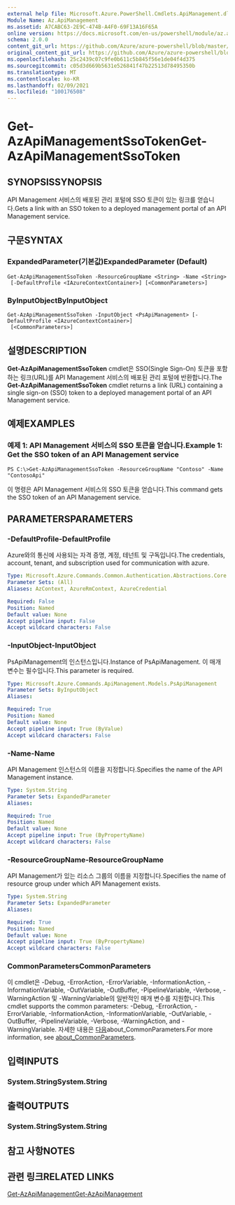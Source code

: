 ```yaml
---
external help file: Microsoft.Azure.PowerShell.Cmdlets.ApiManagement.dll-Help.xml
Module Name: Az.ApiManagement
ms.assetid: A7CABC63-2E9C-474B-A4F0-69F13A16F65A
online version: https://docs.microsoft.com/en-us/powershell/module/az.apimanagement/get-azapimanagementssotoken
schema: 2.0.0
content_git_url: https://github.com/Azure/azure-powershell/blob/master/src/ApiManagement/ApiManagement/help/Get-AzApiManagementSsoToken.md
original_content_git_url: https://github.com/Azure/azure-powershell/blob/master/src/ApiManagement/ApiManagement/help/Get-AzApiManagementSsoToken.md
ms.openlocfilehash: 25c2439c07c9fe0b611c5b845f56e1de04f4d375
ms.sourcegitcommit: c05d3d669b5631e526841f47b22513d78495350b
ms.translationtype: MT
ms.contentlocale: ko-KR
ms.lasthandoff: 02/09/2021
ms.locfileid: "100176508"
---
```

# <span data-ttu-id="6f29a-101">Get-AzApiManagementSsoToken</span><span class="sxs-lookup"><span data-stu-id="6f29a-101">Get-AzApiManagementSsoToken</span></span>

## <span data-ttu-id="6f29a-102">SYNOPSIS</span><span class="sxs-lookup"><span data-stu-id="6f29a-102">SYNOPSIS</span></span>
<span data-ttu-id="6f29a-103">API Management 서비스의 배포된 관리 포털에 SSO 토큰이 있는 링크를 얻습니다.</span><span class="sxs-lookup"><span data-stu-id="6f29a-103">Gets a link with an SSO token to a deployed management portal of an API Management service.</span></span>

## <span data-ttu-id="6f29a-104">구문</span><span class="sxs-lookup"><span data-stu-id="6f29a-104">SYNTAX</span></span>

### <span data-ttu-id="6f29a-105">ExpandedParameter(기본값)</span><span class="sxs-lookup"><span data-stu-id="6f29a-105">ExpandedParameter (Default)</span></span>
```
Get-AzApiManagementSsoToken -ResourceGroupName <String> -Name <String>
 [-DefaultProfile <IAzureContextContainer>] [<CommonParameters>]
```

### <span data-ttu-id="6f29a-106">ByInputObject</span><span class="sxs-lookup"><span data-stu-id="6f29a-106">ByInputObject</span></span>
```
Get-AzApiManagementSsoToken -InputObject <PsApiManagement> [-DefaultProfile <IAzureContextContainer>]
 [<CommonParameters>]
```

## <span data-ttu-id="6f29a-107">설명</span><span class="sxs-lookup"><span data-stu-id="6f29a-107">DESCRIPTION</span></span>
<span data-ttu-id="6f29a-108">**Get-AzApiManagementSsoToken** cmdlet은 SSO(Single Sign-On) 토큰을 포함하는 링크(URL)를 API Management 서비스의 배포된 관리 포털에 반환합니다.</span><span class="sxs-lookup"><span data-stu-id="6f29a-108">The **Get-AzApiManagementSsoToken** cmdlet returns a link (URL) containing a single sign-on (SSO) token to a deployed management portal of an API Management service.</span></span>

## <span data-ttu-id="6f29a-109">예제</span><span class="sxs-lookup"><span data-stu-id="6f29a-109">EXAMPLES</span></span>

### <span data-ttu-id="6f29a-110">예제 1: API Management 서비스의 SSO 토큰을 얻습니다.</span><span class="sxs-lookup"><span data-stu-id="6f29a-110">Example 1: Get the SSO token of an API Management service</span></span>
```
PS C:\>Get-AzApiManagementSsoToken -ResourceGroupName "Contoso" -Name "ContosoApi"
```

<span data-ttu-id="6f29a-111">이 명령은 API Management 서비스의 SSO 토큰을 얻습니다.</span><span class="sxs-lookup"><span data-stu-id="6f29a-111">This command gets the SSO token of an API Management service.</span></span>

## <span data-ttu-id="6f29a-112">PARAMETERS</span><span class="sxs-lookup"><span data-stu-id="6f29a-112">PARAMETERS</span></span>

### <span data-ttu-id="6f29a-113">-DefaultProfile</span><span class="sxs-lookup"><span data-stu-id="6f29a-113">-DefaultProfile</span></span>
<span data-ttu-id="6f29a-114">Azure와의 통신에 사용되는 자격 증명, 계정, 테넌트 및 구독입니다.</span><span class="sxs-lookup"><span data-stu-id="6f29a-114">The credentials, account, tenant, and subscription used for communication with azure.</span></span>

```yaml
Type: Microsoft.Azure.Commands.Common.Authentication.Abstractions.Core.IAzureContextContainer
Parameter Sets: (All)
Aliases: AzContext, AzureRmContext, AzureCredential

Required: False
Position: Named
Default value: None
Accept pipeline input: False
Accept wildcard characters: False
```

### <span data-ttu-id="6f29a-115">-InputObject</span><span class="sxs-lookup"><span data-stu-id="6f29a-115">-InputObject</span></span>
<span data-ttu-id="6f29a-116">PsApiManagement의 인스턴스입니다.</span><span class="sxs-lookup"><span data-stu-id="6f29a-116">Instance of PsApiManagement.</span></span> <span data-ttu-id="6f29a-117">이 매개 변수는 필수입니다.</span><span class="sxs-lookup"><span data-stu-id="6f29a-117">This parameter is required.</span></span>

```yaml
Type: Microsoft.Azure.Commands.ApiManagement.Models.PsApiManagement
Parameter Sets: ByInputObject
Aliases:

Required: True
Position: Named
Default value: None
Accept pipeline input: True (ByValue)
Accept wildcard characters: False
```

### <span data-ttu-id="6f29a-118">-Name</span><span class="sxs-lookup"><span data-stu-id="6f29a-118">-Name</span></span>
<span data-ttu-id="6f29a-119">API Management 인스턴스의 이름을 지정합니다.</span><span class="sxs-lookup"><span data-stu-id="6f29a-119">Specifies the name of the API Management instance.</span></span>

```yaml
Type: System.String
Parameter Sets: ExpandedParameter
Aliases:

Required: True
Position: Named
Default value: None
Accept pipeline input: True (ByPropertyName)
Accept wildcard characters: False
```

### <span data-ttu-id="6f29a-120">-ResourceGroupName</span><span class="sxs-lookup"><span data-stu-id="6f29a-120">-ResourceGroupName</span></span>
<span data-ttu-id="6f29a-121">API Management가 있는 리소스 그룹의 이름을 지정합니다.</span><span class="sxs-lookup"><span data-stu-id="6f29a-121">Specifies the name of resource group under which API Management exists.</span></span>

```yaml
Type: System.String
Parameter Sets: ExpandedParameter
Aliases:

Required: True
Position: Named
Default value: None
Accept pipeline input: True (ByPropertyName)
Accept wildcard characters: False
```

### <span data-ttu-id="6f29a-122">CommonParameters</span><span class="sxs-lookup"><span data-stu-id="6f29a-122">CommonParameters</span></span>
<span data-ttu-id="6f29a-123">이 cmdlet은 -Debug, -ErrorAction, -ErrorVariable, -InformationAction, -InformationVariable, -OutVariable, -OutBuffer, -PipelineVariable, -Verbose, -WarningAction 및 -WarningVariable의 일반적인 매개 변수를 지원합니다.</span><span class="sxs-lookup"><span data-stu-id="6f29a-123">This cmdlet supports the common parameters: -Debug, -ErrorAction, -ErrorVariable, -InformationAction, -InformationVariable, -OutVariable, -OutBuffer, -PipelineVariable, -Verbose, -WarningAction, and -WarningVariable.</span></span> <span data-ttu-id="6f29a-124">자세한 내용은 [다음](http://go.microsoft.com/fwlink/?LinkID=113216)about_CommonParameters.</span><span class="sxs-lookup"><span data-stu-id="6f29a-124">For more information, see [about_CommonParameters](http://go.microsoft.com/fwlink/?LinkID=113216).</span></span>

## <span data-ttu-id="6f29a-125">입력</span><span class="sxs-lookup"><span data-stu-id="6f29a-125">INPUTS</span></span>

### <span data-ttu-id="6f29a-126">System.String</span><span class="sxs-lookup"><span data-stu-id="6f29a-126">System.String</span></span>

## <span data-ttu-id="6f29a-127">출력</span><span class="sxs-lookup"><span data-stu-id="6f29a-127">OUTPUTS</span></span>

### <span data-ttu-id="6f29a-128">System.String</span><span class="sxs-lookup"><span data-stu-id="6f29a-128">System.String</span></span>

## <span data-ttu-id="6f29a-129">참고 사항</span><span class="sxs-lookup"><span data-stu-id="6f29a-129">NOTES</span></span>

## <span data-ttu-id="6f29a-130">관련 링크</span><span class="sxs-lookup"><span data-stu-id="6f29a-130">RELATED LINKS</span></span>

[<span data-ttu-id="6f29a-131">Get-AzApiManagement</span><span class="sxs-lookup"><span data-stu-id="6f29a-131">Get-AzApiManagement</span></span>](./Get-AzApiManagement.md)


